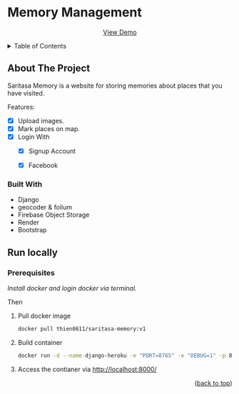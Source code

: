 # Memory Management

<!-- PROJECT LOGO -->

<div align="center">
    <p align="center">
    <a href="https://saritasa-memory.onrender.com/">View Demo</a>
    </p>
</div>



<!-- TABLE OF CONTENTS -->
<details>
  <summary>Table of Contents</summary>
  <ol>
    <li>
      <a href="#about-the-project">About The Project</a>
      <ul>
        <li><a href="#built-with">Built With</a></li>
      </ul>
    </li>
    <li>
      <a href="#">Run locally</a>
      
    </li>
    
  </ol>
</details>



<!-- ABOUT THE PROJECT -->
## About The Project

Saritasa Memory is a website for storing memories about places that you have visited.

Features:
- [x] Upload images.
- [x] Mark places on map.
- [x] Login With
    - [x] Signup Account
    - [x] Facebook



### Built With

* Django
* geocoder & folium
* Firebase Object Storage
* Render
* Bootstrap



<!-- GETTING STARTED -->
## Run locally

### Prerequisites

_Install docker and login docker via terminal._

Then
1. Pull docker image
   ```sh
   docker pull thien0611/saritasa-memory:v1
   ```
2. Build container
   ```sh
   docker run -d --name django-heroku -e "PORT=8765" -e "DEBUG=1" -p 8000:8765 thien0611/saritasa-memory:v1
   ```
3. Access the contianer via [http://localhost:8000/](http://localhost:8000/)

<p align="right">(<a href="#readme-top">back to top</a>)</p>

